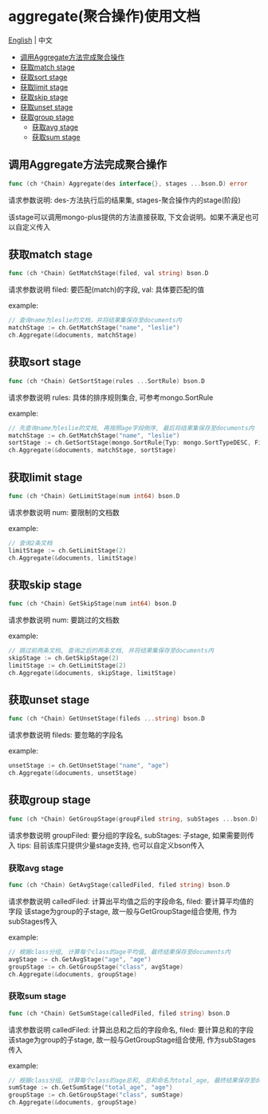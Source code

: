 # aggregate(聚合操作)使用文档

[English](https://github.com/here-Leslie-Lau/mongo-plus/blob/master/docs/aggregate.md) | 中文

* [调用Aggregate方法完成聚合操作](#调用Aggregate方法完成聚合操作)
* [获取match stage](#获取match-stage)
* [获取sort stage](#获取sort-stage)
* [获取limit stage](#获取limit-stage)
* [获取skip stage](#获取skip-stage)
* [获取unset stage](#获取unset-stage)
* [获取group stage](#获取group-stage)
  * [获取avg stage](#获取avg-stage)
  * [获取sum stage](#获取sum-stage)

## 调用Aggregate方法完成聚合操作

```go
func (ch *Chain) Aggregate(des interface{}, stages ...bson.D) error
```

请求参数说明: des-方法执行后的结果集, stages-聚合操作内的stage(阶段)

该stage可以调用mongo-plus提供的方法直接获取, 下文会说明。如果不满足也可以自定义传入

## 获取match stage

```go
func (ch *Chain) GetMatchStage(filed, val string) bson.D
```

请求参数说明 filed: 要匹配(match)的字段, val: 具体要匹配的值

example:

```go
// 查询name为leslie的文档，并将结果集保存至documents内
matchStage := ch.GetMatchStage("name", "leslie")
ch.Aggregate(&documents, matchStage)
```

## 获取sort stage

```go
func (ch *Chain) GetSortStage(rules ...SortRule) bson.D
```

请求参数说明 rules: 具体的排序规则集合, 可参考mongo.SortRule

example:

```go
// 先查询name为leslie的文档, 再按照age字段倒序, 最后将结果集保存至documents内
matchStage := ch.GetMatchStage("name", "leslie")
sortStage := ch.GetSortStage(mongo.SortRule{Typ: mongo.SortTypeDESC, Field: "age"})
ch.Aggregate(&documents, matchStage, sortStage)
```

## 获取limit stage

```go
func (ch *Chain) GetLimitStage(num int64) bson.D
```

请求参数说明 num: 要限制的文档数

example:

```go
// 查询2条文档
limitStage := ch.GetLimitStage(2)
ch.Aggregate(&documents, limitStage)
```

## 获取skip stage

```go
func (ch *Chain) GetSkipStage(num int64) bson.D
```

请求参数说明 num: 要跳过的文档数

example:

```go
// 跳过前两条文档, 查询之后的两条文档, 并将结果集保存至documents内
skipStage := ch.GetSkipStage(2)
limitStage := ch.GetLimitStage(2)
ch.Aggregate(&documents, skipStage, limitStage)
```

## 获取unset stage

```go
func (ch *Chain) GetUnsetStage(fileds ...string) bson.D
```

请求参数说明 fileds: 要忽略的字段名

example:

```go
unsetStage := ch.GetUnsetStage("name", "age")
ch.Aggregate(&documents, unsetStage)
```

## 获取group stage

```go
func (ch *Chain) GetGroupStage(groupFiled string, subStages ...bson.D) bson.D
```

请求参数说明 groupFiled: 要分组的字段名, subStages: 子stage, 如果需要则传入
tips: 目前该库只提供少量stage支持, 也可以自定义bson传入

### 获取avg stage

```go
func (ch *Chain) GetAvgStage(calledFiled, filed string) bson.D
```

请求参数说明 calledFiled: 计算出平均值之后的字段命名, filed: 要计算平均值的字段
该stage为group的子stage, 故一般与GetGroupStage组合使用, 作为subStages传入

example:

```go
// 根据class分组, 计算每个class的age平均值, 最终结果保存至documents内
avgStage := ch.GetAvgStage("age", "age")
groupStage := ch.GetGroupStage("class", avgStage)
ch.Aggregate(&documents, groupStage)
```

### 获取sum stage

```go
func (ch *Chain) GetSumStage(calledFiled, filed string) bson.D
```

请求参数说明 calledFiled: 计算出总和之后的字段命名, filed: 要计算总和的字段
该stage为group的子stage, 故一般与GetGroupStage组合使用, 作为subStages传入

example:

```go
// 根据class分组, 计算每个class的age总和, 总和命名为total_age, 最终结果保存至documents内
sumStage := ch.GetSumStage("total_age", "age")
groupStage := ch.GetGroupStage("class", sumStage)
ch.Aggregate(&documents, groupStage)
```
